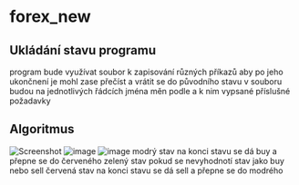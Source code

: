 # forex_new

## Ukládání stavu programu

program bude využívat soubor k zapisování různých příkazů aby po jeho ukončnení je mohl zase přečíst a vrátit se do původního stavu
v souboru budou na jednotlivých řádcích jména měn podle a k nim vypsané příslušné požadavky

## Algoritmus
![Screenshot](https://user-images.githubusercontent.com/45818202/146441193-354efae9-d4fe-4050-9931-d8686217d95c.png)
![image](https://user-images.githubusercontent.com/45818202/146603754-9712a9a8-bb94-436c-839f-c9618ed27a25.png)
![image](https://user-images.githubusercontent.com/45818202/146604759-d2930be3-99fe-4be8-a5be-e68cc08c5656.png)
modrý stav na konci stavu se dá buy a přepne se do červeného
zelený stav pokud se nevyhodnotí stav jako buy nebo sell
červená stav na konci stavu se dá sell a přepne se do modrého 

